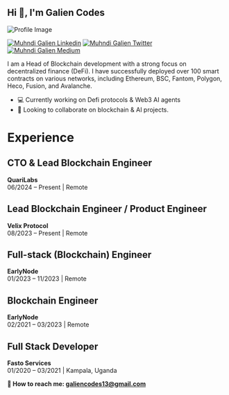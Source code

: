 <h2 align="left">Hi 👋, I'm Galien Codes</h1>

![Profile Image](https://i.ibb.co/B5N9WQbB/Screenshot-2025-02-10-at-17-44-14.png)

[![Muhndi Galien Linkedin](https://img.shields.io/badge/LinkedIn-0077B5?style=for-the-badge&logo=linkedin&logoColor=white)](https://www.linkedin.com/in/muhindo-galien/)
[![Muhndi Galien Twitter](https://img.shields.io/badge/Twitter-1DA1F2?style=for-the-badge&logo=twitter&logoColor=white)](https://twitter.com/GalienMuhindo)
[![Muhndi Galien Medium](https://img.shields.io/badge/Medium-000000?style=for-the-badge&logo=medium&logoColor=white)](https://medium.com/@galiendev)


<p> I am a Head of Blockchain development with a strong focus on decentralized finance (DeFi). I have successfully deployed over 100 smart contracts on various networks, including Ethereum, BSC, Fantom, Polygon, Heco, Fusion, and Avalanche.</p>

-  💻 Currently working on Defi protocols & Web3 AI agents 
-  👯 Looking to collaborate on blockchain & AI projects.

# Experience

## CTO & Lead Blockchain Engineer  
**QuariLabs**  
06/2024 – Present | Remote  

## Lead Blockchain Engineer / Product Engineer
**Velix Protocol**  
08/2023 – Present | Remote  

## Full-stack (Blockchain) Engineer  
**EarlyNode**  
01/2023 – 11/2023 | Remote  

## Blockchain Engineer  
**EarlyNode**  
02/2021 – 03/2023 | Remote  

## Full Stack Developer  
**Fasto Services**  
01/2020 – 03/2021 | Kampala, Uganda  

 **📧 How to reach me: <a href="galiencodes13@gmail.com">galiencodes13@gmail.com<a/>**



